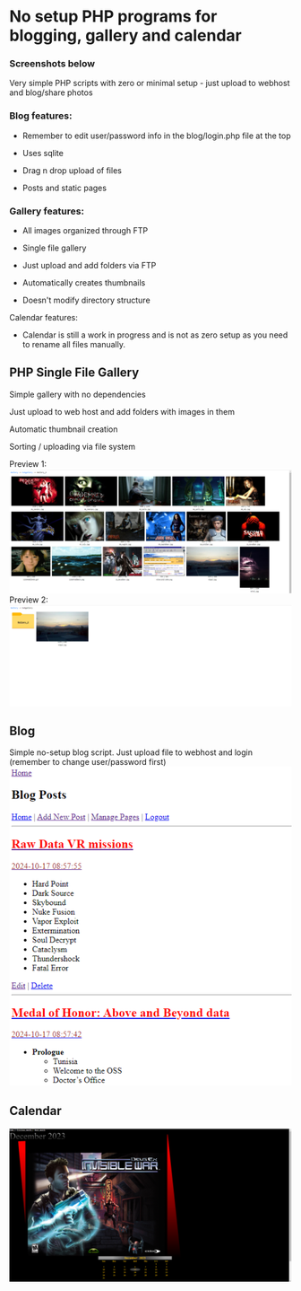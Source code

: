 # No setup PHP programs for blogging, gallery and calendar
### Screenshots below

Very simple PHP scripts with zero or minimal setup - just upload to webhost and blog/share photos

### Blog features:

- Remember to edit user/password info in the blog/login.php file at the top

- Uses sqlite

- Drag n drop upload of files

- Posts and static pages

### Gallery features:

- All images organized through FTP

- Single file gallery

- Just upload and add folders via FTP

- Automatically creates thumbnails

- Doesn't modify directory structure

Calendar features:

- Calendar is still a work in progress and is not as zero setup as you need to rename all files manually.


## PHP Single File Gallery
Simple gallery with no dependencies

Just upload to web host and add folders with images in them

Automatic thumbnail creation

Sorting / uploading via file system

Preview 1:
![alt text](https://raw.githubusercontent.com/n0x5/Requiem-simple-PHP-programs/refs/heads/main/gallery1.jpg)
Preview 2:
![alt text](https://raw.githubusercontent.com/n0x5/Requiem-simple-PHP-programs/refs/heads/main/gallery2.jpg)

## Blog
Simple no-setup blog script. Just upload file to webhost and login (remember to change user/password first)
![alt text](https://raw.githubusercontent.com/n0x5/Requiem-simple-PHP-programs/refs/heads/main/blog.png)

## Calendar
![alt text](https://raw.githubusercontent.com/n0x5/Requiem-simple-PHP-programs/refs/heads/main/calendar.jpg)
